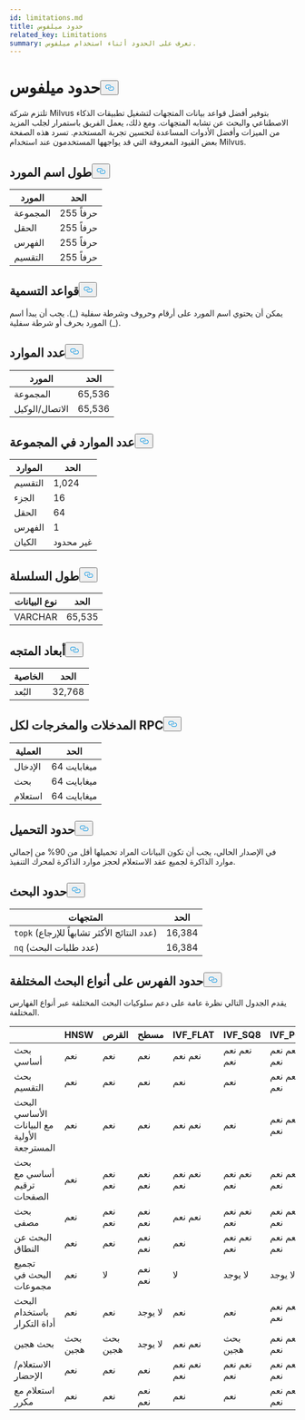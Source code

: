 ```yaml
---
id: limitations.md
title: حدود ميلفوس
related_key: Limitations
summary: تعرف على الحدود أثناء استخدام ميلفوس.
---
```

<h1 id="Milvus-Limits" class="common-anchor-header">حدود ميلفوس<button data-href="#Milvus-Limits" class="anchor-icon" translate="no">
      <svg translate="no"
        aria-hidden="true"
        focusable="false"
        height="20"
        version="1.1"
        viewBox="0 0 16 16"
        width="16"
      >
        <path
          fill="#0092E4"
          fill-rule="evenodd"
          d="M4 9h1v1H4c-1.5 0-3-1.69-3-3.5S2.55 3 4 3h4c1.45 0 3 1.69 3 3.5 0 1.41-.91 2.72-2 3.25V8.59c.58-.45 1-1.27 1-2.09C10 5.22 8.98 4 8 4H4c-.98 0-2 1.22-2 2.5S3 9 4 9zm9-3h-1v1h1c1 0 2 1.22 2 2.5S13.98 12 13 12H9c-.98 0-2-1.22-2-2.5 0-.83.42-1.64 1-2.09V6.25c-1.09.53-2 1.84-2 3.25C6 11.31 7.55 13 9 13h4c1.45 0 3-1.69 3-3.5S14.5 6 13 6z"
        ></path>
      </svg>
    </button></h1><p>تلتزم شركة Milvus بتوفير أفضل قواعد بيانات المتجهات لتشغيل تطبيقات الذكاء الاصطناعي والبحث عن تشابه المتجهات. ومع ذلك، يعمل الفريق باستمرار لجلب المزيد من الميزات وأفضل الأدوات المساعدة لتحسين تجربة المستخدم. تسرد هذه الصفحة بعض القيود المعروفة التي قد يواجهها المستخدمون عند استخدام Milvus.</p>
<h2 id="Length-of-a-resource-name" class="common-anchor-header">طول اسم المورد<button data-href="#Length-of-a-resource-name" class="anchor-icon" translate="no">
      <svg translate="no"
        aria-hidden="true"
        focusable="false"
        height="20"
        version="1.1"
        viewBox="0 0 16 16"
        width="16"
      >
        <path
          fill="#0092E4"
          fill-rule="evenodd"
          d="M4 9h1v1H4c-1.5 0-3-1.69-3-3.5S2.55 3 4 3h4c1.45 0 3 1.69 3 3.5 0 1.41-.91 2.72-2 3.25V8.59c.58-.45 1-1.27 1-2.09C10 5.22 8.98 4 8 4H4c-.98 0-2 1.22-2 2.5S3 9 4 9zm9-3h-1v1h1c1 0 2 1.22 2 2.5S13.98 12 13 12H9c-.98 0-2-1.22-2-2.5 0-.83.42-1.64 1-2.09V6.25c-1.09.53-2 1.84-2 3.25C6 11.31 7.55 13 9 13h4c1.45 0 3-1.69 3-3.5S14.5 6 13 6z"
        ></path>
      </svg>
    </button></h2><table>
<thead>
<tr><th>المورد</th><th>الحد</th></tr>
</thead>
<tbody>
<tr><td>المجموعة</td><td>255 حرفاً</td></tr>
<tr><td>الحقل</td><td>255 حرفاً</td></tr>
<tr><td>الفهرس</td><td>255 حرفاً</td></tr>
<tr><td>التقسيم</td><td>255 حرفاً</td></tr>
</tbody>
</table>
<h2 id="Naming-rules" class="common-anchor-header">قواعد التسمية<button data-href="#Naming-rules" class="anchor-icon" translate="no">
      <svg translate="no"
        aria-hidden="true"
        focusable="false"
        height="20"
        version="1.1"
        viewBox="0 0 16 16"
        width="16"
      >
        <path
          fill="#0092E4"
          fill-rule="evenodd"
          d="M4 9h1v1H4c-1.5 0-3-1.69-3-3.5S2.55 3 4 3h4c1.45 0 3 1.69 3 3.5 0 1.41-.91 2.72-2 3.25V8.59c.58-.45 1-1.27 1-2.09C10 5.22 8.98 4 8 4H4c-.98 0-2 1.22-2 2.5S3 9 4 9zm9-3h-1v1h1c1 0 2 1.22 2 2.5S13.98 12 13 12H9c-.98 0-2-1.22-2-2.5 0-.83.42-1.64 1-2.09V6.25c-1.09.53-2 1.84-2 3.25C6 11.31 7.55 13 9 13h4c1.45 0 3-1.69 3-3.5S14.5 6 13 6z"
        ></path>
      </svg>
    </button></h2><p>يمكن أن يحتوي اسم المورد على أرقام وحروف وشرطة سفلية (_). يجب أن يبدأ اسم المورد بحرف أو شرطة سفلية (_).</p>
<h2 id="Number-of-resources" class="common-anchor-header">عدد الموارد<button data-href="#Number-of-resources" class="anchor-icon" translate="no">
      <svg translate="no"
        aria-hidden="true"
        focusable="false"
        height="20"
        version="1.1"
        viewBox="0 0 16 16"
        width="16"
      >
        <path
          fill="#0092E4"
          fill-rule="evenodd"
          d="M4 9h1v1H4c-1.5 0-3-1.69-3-3.5S2.55 3 4 3h4c1.45 0 3 1.69 3 3.5 0 1.41-.91 2.72-2 3.25V8.59c.58-.45 1-1.27 1-2.09C10 5.22 8.98 4 8 4H4c-.98 0-2 1.22-2 2.5S3 9 4 9zm9-3h-1v1h1c1 0 2 1.22 2 2.5S13.98 12 13 12H9c-.98 0-2-1.22-2-2.5 0-.83.42-1.64 1-2.09V6.25c-1.09.53-2 1.84-2 3.25C6 11.31 7.55 13 9 13h4c1.45 0 3-1.69 3-3.5S14.5 6 13 6z"
        ></path>
      </svg>
    </button></h2><table>
<thead>
<tr><th>المورد</th><th>الحد</th></tr>
</thead>
<tbody>
<tr><td>المجموعة</td><td>65,536</td></tr>
<tr><td>الاتصال/الوكيل</td><td>65,536</td></tr>
</tbody>
</table>
<h2 id="Number-of-resources-in-a-collection" class="common-anchor-header">عدد الموارد في المجموعة<button data-href="#Number-of-resources-in-a-collection" class="anchor-icon" translate="no">
      <svg translate="no"
        aria-hidden="true"
        focusable="false"
        height="20"
        version="1.1"
        viewBox="0 0 16 16"
        width="16"
      >
        <path
          fill="#0092E4"
          fill-rule="evenodd"
          d="M4 9h1v1H4c-1.5 0-3-1.69-3-3.5S2.55 3 4 3h4c1.45 0 3 1.69 3 3.5 0 1.41-.91 2.72-2 3.25V8.59c.58-.45 1-1.27 1-2.09C10 5.22 8.98 4 8 4H4c-.98 0-2 1.22-2 2.5S3 9 4 9zm9-3h-1v1h1c1 0 2 1.22 2 2.5S13.98 12 13 12H9c-.98 0-2-1.22-2-2.5 0-.83.42-1.64 1-2.09V6.25c-1.09.53-2 1.84-2 3.25C6 11.31 7.55 13 9 13h4c1.45 0 3-1.69 3-3.5S14.5 6 13 6z"
        ></path>
      </svg>
    </button></h2><table>
<thead>
<tr><th>الموارد</th><th>الحد</th></tr>
</thead>
<tbody>
<tr><td>التقسيم</td><td>1,024</td></tr>
<tr><td>الجزء</td><td>16</td></tr>
<tr><td>الحقل</td><td>64</td></tr>
<tr><td>الفهرس</td><td>1</td></tr>
<tr><td>الكيان</td><td>غير محدود</td></tr>
</tbody>
</table>
<h2 id="Length-of-a-string" class="common-anchor-header">طول السلسلة<button data-href="#Length-of-a-string" class="anchor-icon" translate="no">
      <svg translate="no"
        aria-hidden="true"
        focusable="false"
        height="20"
        version="1.1"
        viewBox="0 0 16 16"
        width="16"
      >
        <path
          fill="#0092E4"
          fill-rule="evenodd"
          d="M4 9h1v1H4c-1.5 0-3-1.69-3-3.5S2.55 3 4 3h4c1.45 0 3 1.69 3 3.5 0 1.41-.91 2.72-2 3.25V8.59c.58-.45 1-1.27 1-2.09C10 5.22 8.98 4 8 4H4c-.98 0-2 1.22-2 2.5S3 9 4 9zm9-3h-1v1h1c1 0 2 1.22 2 2.5S13.98 12 13 12H9c-.98 0-2-1.22-2-2.5 0-.83.42-1.64 1-2.09V6.25c-1.09.53-2 1.84-2 3.25C6 11.31 7.55 13 9 13h4c1.45 0 3-1.69 3-3.5S14.5 6 13 6z"
        ></path>
      </svg>
    </button></h2><table>
<thead>
<tr><th>نوع البيانات</th><th>الحد</th></tr>
</thead>
<tbody>
<tr><td>VARCHAR</td><td>65,535</td></tr>
</tbody>
</table>
<h2 id="Dimensions-of-a-vector" class="common-anchor-header">أبعاد المتجه<button data-href="#Dimensions-of-a-vector" class="anchor-icon" translate="no">
      <svg translate="no"
        aria-hidden="true"
        focusable="false"
        height="20"
        version="1.1"
        viewBox="0 0 16 16"
        width="16"
      >
        <path
          fill="#0092E4"
          fill-rule="evenodd"
          d="M4 9h1v1H4c-1.5 0-3-1.69-3-3.5S2.55 3 4 3h4c1.45 0 3 1.69 3 3.5 0 1.41-.91 2.72-2 3.25V8.59c.58-.45 1-1.27 1-2.09C10 5.22 8.98 4 8 4H4c-.98 0-2 1.22-2 2.5S3 9 4 9zm9-3h-1v1h1c1 0 2 1.22 2 2.5S13.98 12 13 12H9c-.98 0-2-1.22-2-2.5 0-.83.42-1.64 1-2.09V6.25c-1.09.53-2 1.84-2 3.25C6 11.31 7.55 13 9 13h4c1.45 0 3-1.69 3-3.5S14.5 6 13 6z"
        ></path>
      </svg>
    </button></h2><table>
<thead>
<tr><th>الخاصية</th><th>الحد</th></tr>
</thead>
<tbody>
<tr><td>البُعد</td><td>32,768</td></tr>
</tbody>
</table>
<h2 id="Input-and-Output-per-RPC" class="common-anchor-header">المدخلات والمخرجات لكل RPC<button data-href="#Input-and-Output-per-RPC" class="anchor-icon" translate="no">
      <svg translate="no"
        aria-hidden="true"
        focusable="false"
        height="20"
        version="1.1"
        viewBox="0 0 16 16"
        width="16"
      >
        <path
          fill="#0092E4"
          fill-rule="evenodd"
          d="M4 9h1v1H4c-1.5 0-3-1.69-3-3.5S2.55 3 4 3h4c1.45 0 3 1.69 3 3.5 0 1.41-.91 2.72-2 3.25V8.59c.58-.45 1-1.27 1-2.09C10 5.22 8.98 4 8 4H4c-.98 0-2 1.22-2 2.5S3 9 4 9zm9-3h-1v1h1c1 0 2 1.22 2 2.5S13.98 12 13 12H9c-.98 0-2-1.22-2-2.5 0-.83.42-1.64 1-2.09V6.25c-1.09.53-2 1.84-2 3.25C6 11.31 7.55 13 9 13h4c1.45 0 3-1.69 3-3.5S14.5 6 13 6z"
        ></path>
      </svg>
    </button></h2><table>
<thead>
<tr><th>العملية</th><th>الحد</th></tr>
</thead>
<tbody>
<tr><td>الإدخال</td><td>64 ميغابايت</td></tr>
<tr><td>بحث</td><td>64 ميغابايت</td></tr>
<tr><td>استعلام</td><td>64 ميغابايت</td></tr>
</tbody>
</table>
<h2 id="Load-limits" class="common-anchor-header">حدود التحميل<button data-href="#Load-limits" class="anchor-icon" translate="no">
      <svg translate="no"
        aria-hidden="true"
        focusable="false"
        height="20"
        version="1.1"
        viewBox="0 0 16 16"
        width="16"
      >
        <path
          fill="#0092E4"
          fill-rule="evenodd"
          d="M4 9h1v1H4c-1.5 0-3-1.69-3-3.5S2.55 3 4 3h4c1.45 0 3 1.69 3 3.5 0 1.41-.91 2.72-2 3.25V8.59c.58-.45 1-1.27 1-2.09C10 5.22 8.98 4 8 4H4c-.98 0-2 1.22-2 2.5S3 9 4 9zm9-3h-1v1h1c1 0 2 1.22 2 2.5S13.98 12 13 12H9c-.98 0-2-1.22-2-2.5 0-.83.42-1.64 1-2.09V6.25c-1.09.53-2 1.84-2 3.25C6 11.31 7.55 13 9 13h4c1.45 0 3-1.69 3-3.5S14.5 6 13 6z"
        ></path>
      </svg>
    </button></h2><p>في الإصدار الحالي، يجب أن تكون البيانات المراد تحميلها أقل من 90% من إجمالي موارد الذاكرة لجميع عقد الاستعلام لحجز موارد الذاكرة لمحرك التنفيذ.</p>
<h2 id="Search-limits" class="common-anchor-header">حدود البحث<button data-href="#Search-limits" class="anchor-icon" translate="no">
      <svg translate="no"
        aria-hidden="true"
        focusable="false"
        height="20"
        version="1.1"
        viewBox="0 0 16 16"
        width="16"
      >
        <path
          fill="#0092E4"
          fill-rule="evenodd"
          d="M4 9h1v1H4c-1.5 0-3-1.69-3-3.5S2.55 3 4 3h4c1.45 0 3 1.69 3 3.5 0 1.41-.91 2.72-2 3.25V8.59c.58-.45 1-1.27 1-2.09C10 5.22 8.98 4 8 4H4c-.98 0-2 1.22-2 2.5S3 9 4 9zm9-3h-1v1h1c1 0 2 1.22 2 2.5S13.98 12 13 12H9c-.98 0-2-1.22-2-2.5 0-.83.42-1.64 1-2.09V6.25c-1.09.53-2 1.84-2 3.25C6 11.31 7.55 13 9 13h4c1.45 0 3-1.69 3-3.5S14.5 6 13 6z"
        ></path>
      </svg>
    </button></h2><table>
<thead>
<tr><th>المتجهات</th><th>الحد</th></tr>
</thead>
<tbody>
<tr><td><code translate="no">topk</code> (عدد النتائج الأكثر تشابهاً للإرجاع)</td><td>16,384</td></tr>
<tr><td><code translate="no">nq</code> (عدد طلبات البحث)</td><td>16,384</td></tr>
</tbody>
</table>
<h2 id="Index-limits-on-different-search-types" class="common-anchor-header">حدود الفهرس على أنواع البحث المختلفة<button data-href="#Index-limits-on-different-search-types" class="anchor-icon" translate="no">
      <svg translate="no"
        aria-hidden="true"
        focusable="false"
        height="20"
        version="1.1"
        viewBox="0 0 16 16"
        width="16"
      >
        <path
          fill="#0092E4"
          fill-rule="evenodd"
          d="M4 9h1v1H4c-1.5 0-3-1.69-3-3.5S2.55 3 4 3h4c1.45 0 3 1.69 3 3.5 0 1.41-.91 2.72-2 3.25V8.59c.58-.45 1-1.27 1-2.09C10 5.22 8.98 4 8 4H4c-.98 0-2 1.22-2 2.5S3 9 4 9zm9-3h-1v1h1c1 0 2 1.22 2 2.5S13.98 12 13 12H9c-.98 0-2-1.22-2-2.5 0-.83.42-1.64 1-2.09V6.25c-1.09.53-2 1.84-2 3.25C6 11.31 7.55 13 9 13h4c1.45 0 3-1.69 3-3.5S14.5 6 13 6z"
        ></path>
      </svg>
    </button></h2><p>يقدم الجدول التالي نظرة عامة على دعم سلوكيات البحث المختلفة عبر أنواع الفهارس المختلفة.</p>
<table>
<thead>
<tr><th></th><th>HNSW</th><th>القرص</th><th>مسطح</th><th>IVF_FLAT</th><th>IVF_SQ8</th><th>IVF_PQ</th><th>SCANN</th><th>GPU_IFV_FLAT</th><th>GPU_IVF_PQ</th><th>GPU_CAGRA</th><th>GPU_brute_brute_force</th><th>sparse_inverted_index</th><th>SPARSE_WAND</th><th>BIN_FLAT</th><th>BIN_IVF_FLAT</th></tr>
</thead>
<tbody>
<tr><td>بحث أساسي</td><td>نعم</td><td>نعم</td><td>نعم</td><td>نعم نعم</td><td>نعم نعم نعم</td><td>نعم نعم نعم</td><td>نعم نعم نعم</td><td>نعم نعم نعم</td><td>نعم نعم نعم</td><td>نعم نعم نعم</td><td>نعم نعم نعم</td><td>نعم نعم نعم</td><td>نعم نعم نعم</td><td>نعم نعم نعم</td><td>نعم</td></tr>
<tr><td>بحث التقسيم</td><td>نعم</td><td>نعم</td><td>نعم</td><td>نعم</td><td>نعم</td><td>نعم نعم نعم</td><td>نعم نعم نعم</td><td>نعم نعم نعم</td><td>نعم نعم نعم</td><td>نعم نعم نعم</td><td>نعم نعم نعم</td><td>نعم نعم نعم</td><td>نعم نعم نعم</td><td>نعم نعم نعم</td><td>نعم</td></tr>
<tr><td>البحث الأساسي مع البيانات الأولية المسترجعة</td><td>نعم</td><td>نعم</td><td>نعم</td><td>نعم نعم</td><td>نعم</td><td>نعم نعم نعم</td><td>نعم نعم نعم</td><td>نعم نعم نعم</td><td>نعم نعم نعم</td><td>نعم نعم نعم</td><td>نعم نعم نعم</td><td>نعم نعم نعم</td><td>نعم نعم نعم</td><td>نعم نعم نعم</td><td>نعم</td></tr>
<tr><td>بحث أساسي مع ترقيم الصفحات</td><td>نعم</td><td>نعم نعم</td><td>نعم نعم</td><td>نعم نعم نعم</td><td>نعم نعم نعم</td><td>نعم نعم نعم</td><td>نعم نعم نعم</td><td>نعم نعم نعم</td><td>نعم نعم نعم</td><td>نعم نعم نعم</td><td>نعم نعم نعم</td><td>نعم نعم نعم</td><td>نعم نعم نعم</td><td>نعم نعم نعم</td><td>نعم</td></tr>
<tr><td>بحث مصفى</td><td>نعم</td><td>نعم نعم</td><td>نعم نعم</td><td>نعم نعم</td><td>نعم نعم نعم</td><td>نعم نعم نعم</td><td>نعم نعم نعم</td><td>نعم نعم نعم</td><td>نعم نعم نعم</td><td>نعم نعم نعم</td><td>نعم نعم نعم</td><td>نعم نعم نعم</td><td>نعم نعم نعم</td><td>نعم نعم نعم</td><td>نعم</td></tr>
<tr><td>البحث عن النطاق</td><td>نعم</td><td>نعم</td><td>نعم نعم</td><td>نعم</td><td>نعم نعم نعم</td><td>نعم نعم نعم</td><td>لا</td><td>لا يوجد</td><td>لا يوجد</td><td>لا يوجد</td><td>لا يوجد</td><td>لا يوجد</td><td>لا يوجد</td><td>لا</td><td>نعم</td></tr>
<tr><td>تجميع البحث في مجموعات</td><td>نعم</td><td>لا</td><td>نعم نعم</td><td>لا</td><td>لا يوجد</td><td>لا يوجد</td><td>لا يوجد</td><td>لا يوجد</td><td>لا يوجد</td><td>لا يوجد</td><td>لا يوجد</td><td>لا يوجد</td><td>لا يوجد</td><td>لا يوجد</td><td>لا يوجد</td></tr>
<tr><td>البحث باستخدام أداة التكرار</td><td>نعم</td><td>نعم</td><td>لا يوجد</td><td>نعم</td><td>نعم</td><td>نعم نعم نعم</td><td>لا</td><td>لا يوجد</td><td>لا يوجد</td><td>لا يوجد</td><td>لا يوجد</td><td>لا يوجد</td><td>لا يوجد</td><td>لا يوجد</td><td>لا يوجد</td></tr>
<tr><td>بحث هجين</td><td>بحث هجين</td><td>بحث هجين</td><td>لا يوجد</td><td>نعم نعم</td><td>بحث هجين</td><td>نعم نعم نعم</td><td>نعم نعم نعم</td><td>نعم نعم نعم</td><td>نعم نعم نعم</td><td>نعم نعم نعم</td><td>نعم نعم</td><td>نعم(فقط RRFRFRanker)</td><td>نعم(فقط RRFRFRanker)</td><td>نعم</td><td>نعم</td></tr>
<tr><td>الاستعلام/الإحضار</td><td>نعم</td><td>نعم</td><td>نعم</td><td>نعم نعم نعم</td><td>نعم نعم نعم</td><td>نعم نعم نعم</td><td>نعم نعم نعم</td><td>نعم نعم نعم</td><td>نعم نعم نعم</td><td>نعم نعم نعم</td><td>نعم نعم نعم</td><td>نعم نعم نعم</td><td>نعم نعم نعم</td><td>نعم نعم نعم</td><td>نعم</td></tr>
<tr><td>استعلام مع مكرر</td><td>نعم</td><td>نعم</td><td>نعم نعم</td><td>نعم</td><td>نعم</td><td>نعم نعم نعم</td><td>لا</td><td>لا يوجد</td><td>لا يوجد</td><td>لا يوجد</td><td>لا</td><td>لا</td><td>لا</td><td>لا</td><td>نعم نعم</td></tr>
</tbody>
</table>
